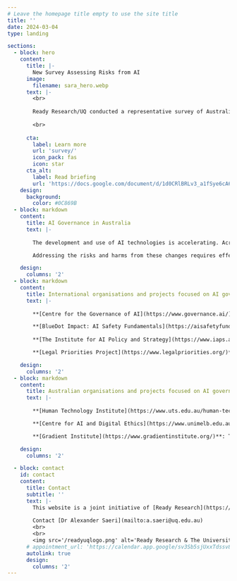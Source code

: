 ```yaml
---
# Leave the homepage title empty to use the site title
title: ''
date: 2024-03-04
type: landing

sections:
  - block: hero
    content:
      title: |-
        New Survey Assessing Risks from AI
      image:
        filename: sara_hero.webp
      text: |-
        <br>
        
        Ready Research/UQ conducted a representative survey of Australian adults to understand public perceptions of AI risks and support for AI governance actions in Australia.
    
        <br>
               
      cta:
        label: Learn more
        url: 'survey/'
        icon_pack: fas
        icon: star
      cta_alt:
        label: Read briefing
        url: 'https://docs.google.com/document/d/1d0CRlBRLv3_a1fSye6cA6dzMjxtopjCcklc8irGPlDc/export?format=pdf&attachment=false'
    design:
      background:
        color: #0C869B
  - block: markdown
    content:
      title: AI Governance in Australia
      text: |-
    
        The development and use of AI technologies is accelerating. Across 2022 and 2023, new large-scale models have been announced monthly, and are achieving increasingly complex and general tasks; this trend continues in 2024 with Google DeepMind Gemini, OpenAI Sora, and others. Experts in AI forecast that development of powerful AI models could lead to radical changes in wealth, health, and power on a scale comparable to the nuclear and industrial revolutions.

        Addressing the risks and harms from these changes requires effective *AI governance*: forming robust norms, policies, laws, processes and institutions to guide good decision-making about AI development, deployment and use. Effective governance is especially crucial for managing extreme or catastrophic risks from AI that are high impact and uncertain, such as harm from misuse, accident or loss of control.      

    design:
      columns: '2'
  - block: markdown
    content:
      title: International organisations and projects focused on AI governance
      text: |-
        
        **[Centre for the Governance of AI](https://www.governance.ai/)**: This organisation conducts and convenes research dedicated to helping humanity navigate the transition to a world with advanced AI

        **[BlueDot Impact: AI Safety Fundamentals](https://aisafetyfundamentals.com/)**: This project, *AI Safety Fundamentals* by BlueDot Impact, is a 12 week online course providing foundational knowledge for understanding the challenges of AI, and promising governance approaches to address those challenges.
      
        **[The Institute for AI Policy and Strategy](https://www.iaps.ai/)**: this organisation is focused on understanding and managing risks from advanced AI systems, with a focus on AI policy and standards; compute governance; and international governance.

        **[Legal Priorities Project](https://www.legalpriorities.org/)**: This project is focused on researching and advising on the legal and regulatory challenges posed by AI.

    design:
      columns: '2'
  - block: markdown
    content:
      title: Australian organisations and projects focused on AI governance
      text: |-
        
        **[Human Technology Institute](https://www.uts.edu.au/human-technology-institute)**: This institute, based at the University of Technology Sydney, conducts applied research and consulting to support corporate and government decision-making about AI.

        **[Centre for AI and Digital Ethics](https://www.unimelb.edu.au/caide)**: This institute, based at the University of Melbourne, teaches and researches in the area of ethical, technical, regulatory, and legal issues relevant to AI.

        **[Gradient Institute](https://www.gradientinstitute.org/)**: This Sydney-based independent institute conducts applied research and consulting to improve the safety, ethics, accountability and transparency of AI systems

    design:
      columns: '2'

  - block: contact
    id: contact
    content:
      title: Contact
      subtitle: ''
      text: |-
        This website is a joint initiative of [Ready Research](https://www.readyresearch.org) and researchers at The University of Queensland.
        
        Contact [Dr Alexander Saeri](mailto:a.saeri@uq.edu.au)
        <br>
        <br>
        <img src='/readyuqlogo.png' alt='Ready Research & The University of Queensland logo' style='display: block; margin-right: auto; margin-left: auto;width: 60%' />
      # appointment_url: 'https://calendar.app.google/sv3Sb5sjUxxTdssv8'
      autolink: true
      design:
        columns: '2'
---
```

